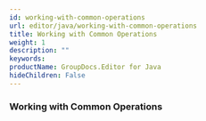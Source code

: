 ```yaml
---
id: working-with-common-operations
url: editor/java/working-with-common-operations
title: Working with Common Operations
weight: 1
description: ""
keywords: 
productName: GroupDocs.Editor for Java
hideChildren: False
---
```

### Working with Common Operations
